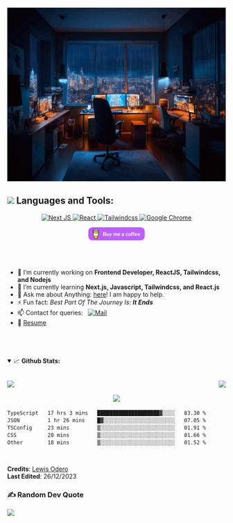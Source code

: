 <!-- @format -->

<!-- Introduction -->
<p align="center">
  <img src="https://github.com/levos-snr/levos-snr/blob/master/icon/cdckoo4r.gif" width="100%" height="400">
</p>

## <img src="https://media.giphy.com/media/1ynCEtlgMPAeNAqdnu/giphy.gif" width="25"> Languages and Tools:

<p align='center'>
  <a href="#"> 
    <img alt="Next JS" src="https://img.shields.io/badge/-Next_JS-000000?style=for-the-badge&logo=nextjs&logoColor=white" />
    <img alt="React" src="https://img.shields.io/badge/React-20232A?style=for-the-badge&logo=react&logoColor=61DAFB" /> 
    <img alt="Tailwindcss" src="https://img.shields.io/badge/-Tailwindcss-00E719?style=for-the-badge&logo=tailwindcss&logoColor=white" /> 
    <img alt="Google Chrome" src="https://img.shields.io/badge/Google_chrome-4285F4?style=for-the-badge&logo=Google-chrome&logoColor=white" />
  </a>
</p>

<p align="center">
  <a href="https://www.buymeacoffee.com/levos_snr">
    <img height="30" src="https://github.com/levos-snr/levos-snr/blob/master/icon/buy-me-a-coffee.png?raw=true">
  </a>
</p>



<!-- About Me -->
<br/>
<br/>

<p align="right">

- 🔭 I’m currently working on **Frontend Developer, ReactJS, Tailwindcss, and Nodejs**
- 🌱 I’m currently learning **Next.js, Javascript, Tailwindcss, and React.js**
- 💬 Ask me about Anything: [here](https://github.com/levos-snr/levos-snr/issues)! I am happy to help.
- ⚡ Fun fact: *Best Part Of The Journey Is: **It Ends***
- 📫 Contact for queries: &nbsp;&nbsp;<a href="mailto:lewisodero27@gmail.com"><img alt="Mail" src="https://img.shields.io/badge/Gmail-D14836?style=for-the-badge&logo=gmail&logoColor=white)](mailto:lewisodero27@gmail.com" /></a>&nbsp;&nbsp;
- 📝 [Resume](https://www.linkedin.com/in/lewis-odero-developer)
</p>
<br/>

  
  #
  #

<!-- GitHub Stats and Contribution -->
<details open="">
<summary>
  <g-emoji class="g-emoji" alias="chart_with_upwards_trend" fallback-src="https://github.githubassets.com/images/icons/emoji/unicode/1f4c8.png">📈</g-emoji> 
  <strong>Github Stats:</strong>
</summary>
</br>
  
<p align="center">
  <!-- First row with GitHub Stats and GitHub Streak -->
  <div style="display: flex; justify-content: space-between;">
    <a href="https://github.com/levos-snr">
      <img src="https://github-readme-stats.vercel.app/api?username=levos-snr&show_icons=true&hide_border=true&title_color=94b4a4&amp&icon_color=FFFFFF&amp&text_color=FFFFFF&amp&bg_color=000000&count_private=true&include_all_commits=true"/>
    </a>
    <a href="https://github.com/levos-snr"> 
      <img src="https://github-readme-streak-stats.herokuapp.com?user=levos-snr&theme=chartreuse-dark&hide_border=true&border_radius=4.0" />
    </a>
  </div>

  <!-- Second row with Top Languages occupying full width -->
  <p align="center">
  <a href="https://github.com/levos-snr" style="width: 100%; align: center;"> 
    <img src="https://github-readme-stats.vercel.app/api/top-langs/?username=levos-snr&theme=chartreuse-dark&hide_border=false&include_all_commits=false&count_private=false&layout=compact" />
  </a>
  </p>  
</p>



<!-- Wakatime Stats -->  
 <!--START_SECTION:waka-->

```txt
TypeScript   17 hrs 3 mins   ████████████████████▓░░░░   83.30 %
JSON         1 hr 26 mins    █▓░░░░░░░░░░░░░░░░░░░░░░░   07.05 %
TSConfig     23 mins         ▒░░░░░░░░░░░░░░░░░░░░░░░░   01.91 %
CSS          20 mins         ▒░░░░░░░░░░░░░░░░░░░░░░░░   01.66 %
Other        18 mins         ▒░░░░░░░░░░░░░░░░░░░░░░░░   01.52 %
```

<!--END_SECTION:waka-->

</details>
<br>

**Credits**: [Lewis Odero](https://github.com/levos-snr/) <br>
**Last Edited**: 26/12/2023

### ✍️ Random Dev Quote
![](https://quotes-github-readme.vercel.app/api?type=horizontal&theme=merko)

</p>
